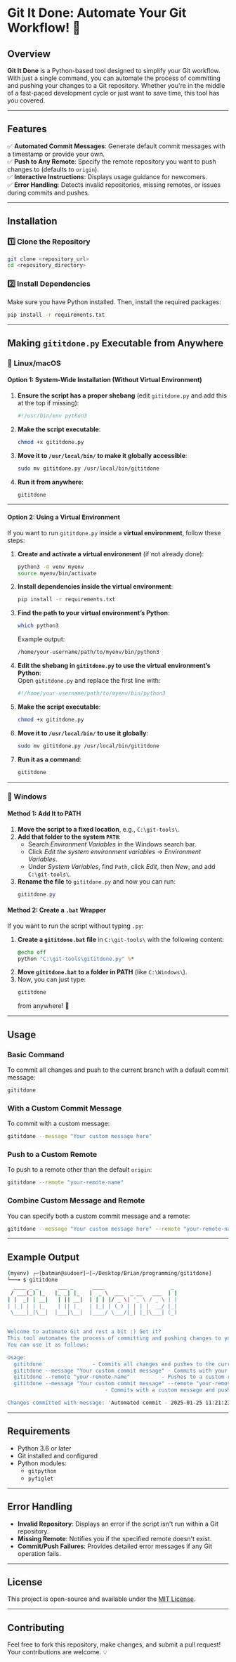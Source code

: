 # **Git It Done: Automate Your Git Workflow!** 🚀  

## **Overview**  
**Git It Done** is a Python-based tool designed to simplify your Git workflow. With just a single command, you can automate the process of committing and pushing your changes to a Git repository. Whether you're in the middle of a fast-paced development cycle or just want to save time, this tool has you covered.  

---

## **Features**  
✅ **Automated Commit Messages**: Generate default commit messages with a timestamp or provide your own.  
✅ **Push to Any Remote**: Specify the remote repository you want to push changes to (defaults to `origin`).  
✅ **Interactive Instructions**: Displays usage guidance for newcomers.  
✅ **Error Handling**: Detects invalid repositories, missing remotes, or issues during commits and pushes.  

---

## **Installation**  

### **1️⃣ Clone the Repository**  
```bash
git clone <repository_url>
cd <repository_directory>
```

### **2️⃣ Install Dependencies**  
Make sure you have Python installed. Then, install the required packages:  
```bash
pip install -r requirements.txt
```

---

## **Making `gititdone.py` Executable from Anywhere**  

### **🔹 Linux/macOS**  

#### **Option 1: System-Wide Installation (Without Virtual Environment)**  
1. **Ensure the script has a proper shebang** (edit `gititdone.py` and add this at the top if missing):  
   ```python
   #!/usr/bin/env python3
   ```
2. **Make the script executable**:  
   ```bash
   chmod +x gititdone.py
   ```
3. **Move it to `/usr/local/bin/` to make it globally accessible**:  
   ```bash
   sudo mv gititdone.py /usr/local/bin/gititdone
   ```
4. **Run it from anywhere**:  
   ```bash
   gititdone
   ```

---

#### **Option 2: Using a Virtual Environment**  
If you want to run `gititdone.py` inside a **virtual environment**, follow these steps:  

1. **Create and activate a virtual environment** (if not already done):  
   ```bash
   python3 -m venv myenv
   source myenv/bin/activate
   ```
2. **Install dependencies inside the virtual environment**:  
   ```bash
   pip install -r requirements.txt
   ```
3. **Find the path to your virtual environment’s Python**:  
   ```bash
   which python3
   ```
   Example output:  
   ```bash
   /home/your-username/path/to/myenv/bin/python3
   ```
4. **Edit the shebang in `gititdone.py` to use the virtual environment’s Python**:  
   Open `gititdone.py` and replace the first line with:  
   ```python
   #!/home/your-username/path/to/myenv/bin/python3
   ```
5. **Make the script executable**:  
   ```bash
   chmod +x gititdone.py
   ```
6. **Move it to `/usr/local/bin/` to use it globally**:  
   ```bash
   sudo mv gititdone.py /usr/local/bin/gititdone
   ```
7. **Run it as a command**:  
   ```bash
   gititdone
   ```

---

### **🔹 Windows**  

#### **Method 1: Add It to PATH**  
1. **Move the script to a fixed location**, e.g., `C:\git-tools\`.  
2. **Add that folder to the system `PATH`**:  
   - Search *Environment Variables* in the Windows search bar.  
   - Click *Edit the system environment variables* → *Environment Variables*.  
   - Under *System Variables*, find `Path`, click *Edit*, then *New*, and add `C:\git-tools\`.  
3. **Rename the file** to `gititdone.py` and now you can run:  
   ```powershell
   gititdone.py
   ```

#### **Method 2: Create a `.bat` Wrapper**  
If you want to run the script without typing `.py`:  

1. **Create a `gititdone.bat` file** in `C:\git-tools\` with the following content:  
   ```bat
   @echo off
   python "C:\git-tools\gititdone.py" %*
   ```
2. **Move `gititdone.bat` to a folder in PATH** (like `C:\Windows\`).  
3. Now, you can just type:  
   ```powershell
   gititdone
   ```
   from anywhere! 🚀  

---

## **Usage**  

### **Basic Command**  
To commit all changes and push to the current branch with a default commit message:  
```bash
gititdone
```

### **With a Custom Commit Message**  
To commit with a custom message:  
```bash
gititdone --message "Your custom message here"
```

### **Push to a Custom Remote**  
To push to a remote other than the default `origin`:  
```bash
gititdone --remote "your-remote-name"
```

### **Combine Custom Message and Remote**  
You can specify both a custom commit message and a remote:  
```bash
gititdone --message "Your custom message here" --remote "your-remote-name"
```

---

## **Example Output**  
```bash
(myenv) ┌─[batman@sudoer]─[~/Desktop/Brian/programming/gititdone]
└──╼ $ gititdone
  ____ _ _      ___ _      ____                     _ 
 / ___(_) |_   |_ _| |_   |  _ \  ___  _ __   ___  | |
| |  _| | __|   | || __|  | | | |/ _ \| '_ \ / _ \ | |
| |_| | | |_    | || |_   | |_| | (_) | | | |  __/ |_|
 \____|_|\__|  |___|\__|  |____/ \___/|_| |_|\___| (_)
                                                      

Welcome to automate Git and rest a bit :) Get it?
This tool automates the process of committing and pushing changes to your git repository.
You can use it as follows:

Usage:
  gititdone                - Commits all changes and pushes to the current branch with a default message.
  gititdone --message "Your custom commit message" - Commits with your custom message.
  gititdone --remote "your-remote-name"          - Pushes to a custom remote (default is 'origin').
  gititdone --message "Your custom commit message" --remote "your-remote-name"
                               - Commits with a custom message and pushes to a custom remote.

Changes committed with message: 'Automated commit - 2025-01-25 11:21:23'
```

---

## **Requirements**  
- Python 3.6 or later  
- Git installed and configured  
- Python modules:  
  - `gitpython`  
  - `pyfiglet`  

---

## **Error Handling**  
- **Invalid Repository**: Displays an error if the script isn't run within a Git repository.  
- **Missing Remote**: Notifies you if the specified remote doesn't exist.  
- **Commit/Push Failures**: Provides detailed error messages if any Git operation fails.  

---

## **License**  
This project is open-source and available under the [MIT License](LICENSE).  

---

## **Contributing**  
Feel free to fork this repository, make changes, and submit a pull request! Your contributions are welcome. 💡  
